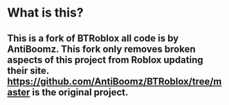 # What is this?
## This is a fork of BTRoblox all code is by AntiBoomz. This fork only removes broken aspects of this project from Roblox updating their site. https://github.com/AntiBoomz/BTRoblox/tree/master is the original project.
